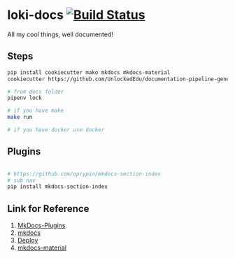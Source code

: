 # loki-docs  [![Build Status](https://app.travis-ci.com/lokeshreddy007/loki-docs.svg?branch=master)](https://app.travis-ci.com/github/lokeshreddy007/loki-docs)

All my cool things, well documented!


## Steps

```bash
pip install cookiecutter mako mkdocs mkdocs-material
cookiecutter https://github.com/UnlockedEdu/documentation-pipeline-generator.git

# from docs folder
pipenv lock

# if you have make
make run  

# if you have docker use docker
```

## Plugins

```bash 

# https://github.com/oprypin/mkdocs-section-index
# sub nav 
pip install mkdocs-section-index


```
## Link for Reference
1. [MkDocs-Plugins](https://github.com/mkdocs/mkdocs/wiki/MkDocs-Plugins#search--tables-of-content)
2. [mkdocs](https://www.mkdocs.org/user-guide/configuration/#plugins)
3. [Deploy](https://www.mkdocs.org/user-guide/deploying-your-docs/)
4. [mkdocs-material](https://squidfunk.github.io/mkdocs-material/reference/images/#configuration)